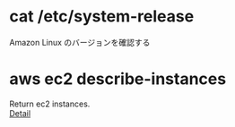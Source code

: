 
# cat /etc/system-release

Amazon Linux のバージョンを確認する

# aws ec2 describe-instances

Return ec2 instances. \
[Detail](https://docs.aws.amazon.com/cli/latest/reference/ec2/describe-instances.html)
